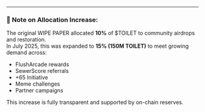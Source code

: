 ---
### 📌 Note on Allocation Increase:

The original WIPE PAPER allocated **10%** of $TOILET to community airdrops and restoration.  
In July 2025, this was expanded to **15% (150M TOILET)** to meet growing demand across:

- FlushArcade rewards
- SewerScore referrals
- +65 Initiative
- Meme challenges
- Partner campaigns

This increase is fully transparent and supported by on-chain reserves.
